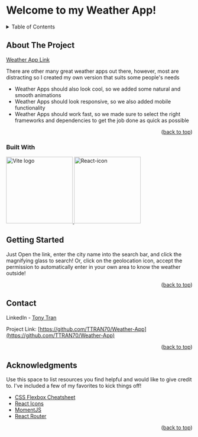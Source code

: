 # Welcome to my Weather App!

<a name="readme-top"></a>

<details>
  <summary>Table of Contents</summary>
  <ol>
    <li>
      <a href="#about-the-project">About The Project</a>
      <ul>
        <li><a href="#built-with">Built With</a></li>
      </ul>
    </li>
    <li>
      <a href="#getting-started">Getting Started</a>
    </li>
    <li><a href="#contact">Contact</a></li>
    <li><a href="#acknowledgments">Acknowledgments</a></li>
  </ol>
</details>

## About The Project

<a href=https://weather-app-pi-lake.vercel.app/>Weather App Link</a>

There are other many great weather apps out there, however, most are distracting so I created my own version that suits some people's needs

* Weather Apps should also look cool, so we added some natural and smooth animations
* Weather Apps should look responsive, so we also added mobile functionality
* Weather Apps should work fast, so we made sure to select the right frameworks and dependencies to get the job done as quick as possible

<p align="right">(<a href="#readme-top">back to top</a>)</p>

### Built With

<a href="https://vitejs.dev" target="_blank" rel="noopener noreferrer">
    <img width="180" src="https://vitejs.dev/logo.svg" alt="Vite logo">
 </a>
 <a title="Facebook, Public domain, via Wikimedia Commons" href="https://commons.wikimedia.org/wiki/File:React-icon.svg"><img width="180" alt="React-icon" src="https://upload.wikimedia.org/wikipedia/commons/thumb/a/a7/React-icon.svg/512px-React-icon.svg.png"></a>
 
 ## Getting Started

Just Open the link, enter the city name into the search bar, and click the magnifying glass to search!
Or, click on the geolocation icon, accept the permission to automatically enter in your own area to know the weather outside!

<p align="right">(<a href="#readme-top">back to top</a>)</p>

## Contact

LinkedIn - [Tony Tran](https://www.linkedin.com/in/tony-tran-468215241/)

Project Link: [https://github.com/TTRAN70/Weather-App](https://github.com/TTRAN70/Weather-App)

<p align="right">(<a href="#readme-top">back to top</a>)</p>

## Acknowledgments

Use this space to list resources you find helpful and would like to give credit to. I've included a few of my favorites to kick things off!

* [CSS Flexbox Cheatsheet](https://css-tricks.com/snippets/css/a-guide-to-flexbox/)
* [React Icons](https://react-icons.github.io/react-icons/search)
* [MomentJS](https://momentjs.com/)
* [React Router](https://reactrouter.com/en/main)


<p align="right">(<a href="#readme-top">back to top</a>)</p>
